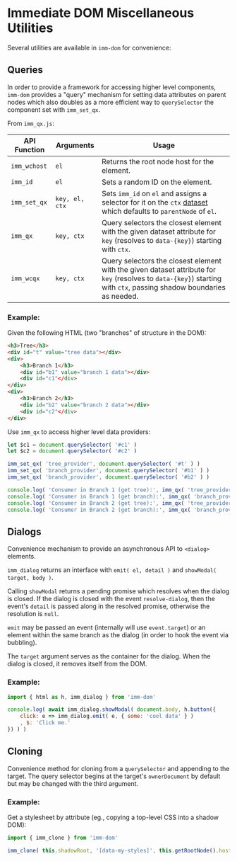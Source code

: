 # Immediate DOM Miscellaneous Utilities

Several utilities are available in `imm-dom` for convenience:

## Queries

In order to provide a framework for accessing higher level components, `imm-dom` provides a "query" mechanism for setting data attributes on parent nodes which also doubles as a more efficient way to `querySelector` the component set with `imm_set_qx`.

From `imm_qx.js`:

| API Function | Arguments | Usage |
| --- | --- | --- |
| `imm_wchost` | `el` | Returns the root node host for the element. |
| `imm_id` | `el` | Sets a random ID on the element. |
| `imm_set_qx` | `key, el, ctx` | Sets `imm_id` on `el` and assigns a selector for it on the `ctx` [dataset](https://developer.mozilla.org/en-US/docs/Web/API/HTMLElement/dataset) which defaults to `parentNode` of `el`. |
| `imm_qx` | `key, ctx` | Query selectors the closest element with the given dataset attribute for `key` (resolves to `data-{key}`) starting with `ctx`. |
| `imm_wcqx` | `key, ctx` | Query selectors the closest element with the given dataset attribute for `key` (resolves to `data-{key}`) starting with `ctx`, passing shadow boundaries as needed. |

### Example:

Given the following HTML (two "branches" of structure in the DOM):

```html
<h3>Tree</h3>
<div id="t" value="tree data"></div>
<div>
    <h3>Branch 1</h3>
    <div id="b1" value="branch 1 data"></div>
    <div id="c1"</div>
</div>
<div>
    <h3>Branch 2</h3>
    <div id="b2" value="branch 2 data"></div>
    <div id="c2"</div>
</div>
```

Use `imm_qx` to access higher level data providers:

```javascript
let $c1 = document.querySelector( '#c1' )
let $c2 = document.querySelector( '#c2' )

imm_set_qx( 'tree_provider', document.querySelector( '#t' ) )
imm_set_qx( 'branch_provider', document.querySelector( '#b1' ) )
imm_set_qx( 'branch_provider', document.querySelector( '#b2' ) )

console.log( 'Consumer in Branch 1 (get tree):', imm_qx( 'tree_provider', $c1 ).getAttribute( 'value' ) )
console.log( 'Consumer in Branch 1 (get branch):', imm_qx( 'branch_provider', $c1 ).getAttribute( 'value' ) )
console.log( 'Consumer in Branch 2 (get tree):', imm_qx( 'tree_provider', $c2 ).getAttribute( 'value' ) )
console.log( 'Consumer in Branch 2 (get branch):', imm_qx( 'branch_provider', $c2 ).getAttribute( 'value' ) )
```

## Dialogs

Convenience mechanism to provide an asynchronous API to `<dialog>` elements.

`imm_dialog` returns an interface with `emit( el, detail )` and `showModal( target, body )`.

Calling `showModal` returns a pending promise which resolves when the dialog is closed. If the dialog is closed with the event `resolve-dialog`, then the event's `detail` is passed along in the resolved promise, otherwise the resolution is `null`.

`emit` may be passed an event (internally will use `event.target`) or an element within the same branch as the dialog (in order to hook the event via bubbling).

The `target` argument serves as the container for the dialog. When the dialog is closed, it removes itself from the DOM.

### Example:

```javascript
import { html as h, imm_dialog } from 'imm-dom'

console.log( await imm_dialog.showModal( document.body, h.button({
    click: e => imm_dialog.emit( e, { some: 'cool data' } )
    , $: 'Click me.'
}) ) )
```

## Cloning

Convenience method for cloning from a `querySelector` and appending to the target. The query selector begins at the target's `ownerDocument` by default but may be changed with the third argument.

### Example:

Get a stylesheet by attribute (eg., copying a top-level CSS into a shadow DOM):

```javascript
import { imm_clone } from 'imm-dom'

imm_clone( this.shadowRoot, '[data-my-styles]', this.getRootNode().host )
```
